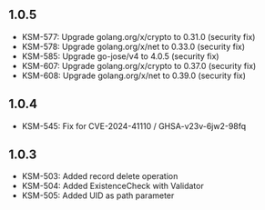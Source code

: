 ## 1.0.5

- KSM-577: Upgrade golang.org/x/crypto to 0.31.0 (security fix)
- KSM-578: Upgrade golang.org/x/net to 0.33.0 (security fix)
- KSM-585: Upgrade go-jose/v4 to 4.0.5 (security fix)
- KSM-607: Upgrade golang.org/x/crypto to 0.37.0 (security fix)
- KSM-608: Upgrade golang.org/x/net to 0.39.0 (security fix)

## 1.0.4

- KSM-545: Fix for CVE-2024-41110 / GHSA-v23v-6jw2-98fq

## 1.0.3

- KSM-503: Added record delete operation
- KSM-504: Added ExistenceCheck with Validator
- KSM-505: Added UID as path parameter